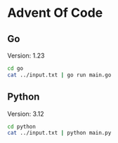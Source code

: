 # Advent Of Code

## Go

Version: 1.23

```bash
cd go
cat ../input.txt | go run main.go
```

## Python

Version: 3.12

```bash
cd python
cat ../input.txt | python main.py
```
